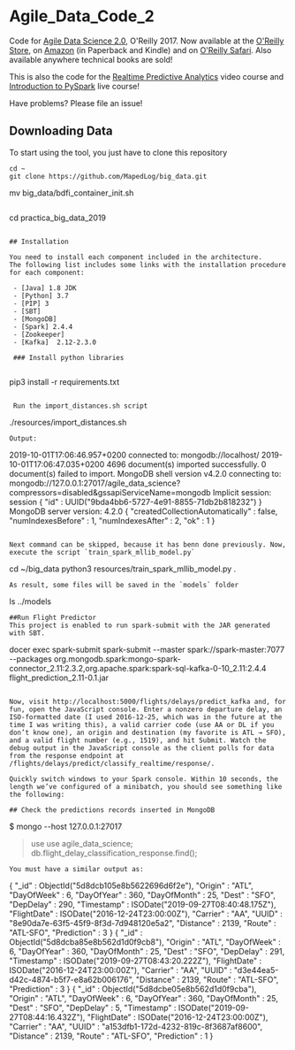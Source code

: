 # Agile_Data_Code_2

Code for [Agile Data Science 2.0](http://shop.oreilly.com/product/0636920051619.do), O'Reilly 2017. Now available at the [O'Reilly Store](http://shop.oreilly.com/product/0636920051619.do), on [Amazon](https://www.amazon.com/Agile-Data-Science-2-0-Applications/dp/1491960116) (in Paperback and Kindle) and on [O'Reilly Safari](https://www.safaribooksonline.com/library/view/agile-data-science/9781491960103/). Also available anywhere technical books are sold!

This is also the code for the [Realtime Predictive Analytics](http://datasyndrome.com/video) video course and [Introduction to PySpark](http://datasyndrome.com/training) live course!

Have problems? Please file an issue!


## Downloading Data

To start using the tool, you just have to clone this repository
```
cd ~
git clone https://github.com/MapedLog/big_data.git
```
mv big_data/bdfi_container_init.sh
```
```
cd practica_big_data_2019
```

## Installation

You need to install each component included in the architecture. 
The following list includes some links with the installation procedure for each component:

 - [Java] 1.8 JDK
 - [Python] 3.7
 - [PIP] 3
 - [SBT]
 - [MongoDB]
 - [Spark] 2.4.4
 - [Zookeeper]
 - [Kafka]  2.12-2.3.0
 
 ### Install python libraries
 
 ```
  pip3 install -r requirements.txt
 ```

  Run the import_distances.sh script
  ```
  ./resources/import_distances.sh
  ```
  Output:
  ```
  2019-10-01T17:06:46.957+0200	connected to: mongodb://localhost/
  2019-10-01T17:06:47.035+0200	4696 document(s) imported successfully. 0 document(s) failed to import.
  MongoDB shell version v4.2.0
  connecting to: mongodb://127.0.0.1:27017/agile_data_science?compressors=disabled&gssapiServiceName=mongodb
  Implicit session: session { "id" : UUID("9bda4bb6-5727-4e91-8855-71db2b818232") }
  MongoDB server version: 4.2.0
  {
  	"createdCollectionAutomatically" : false,
  	"numIndexesBefore" : 1,
  	"numIndexesAfter" : 2,
  	"ok" : 1
  }
  
  ```
  
  Next command can be skipped, because it has benn done previously. Now, execute the script `train_spark_mllib_model.py`
  ```
   cd ~/big_data
   python3 resources/train_spark_mllib_model.py .
  ```
  As result, some files will be saved in the `models` folder 
  
  ```
   ls ../models
  
  ```   
  ##Run Flight Predictor
  This project is enabled to run spark-submit with the JAR generated with SBT.
  ```
  docer exec spark-submit spark-submit --master spark://spark-master:7077 --packages org.mongodb.spark:mongo-spark-connector_2.11:2.3.2,org.apache.spark:spark-sql-kafka-0-10_2.11:2.4.4 flight_prediction_2.11-0.1.jar
  ```

  Now, visit http://localhost:5000/flights/delays/predict_kafka and, for fun, open the JavaScript console. Enter a nonzero departure delay, an ISO-formatted date (I used 2016-12-25, which was in the future at the time I was writing this), a valid carrier code (use AA or DL if you don’t know one), an origin and destination (my favorite is ATL → SFO), and a valid flight number (e.g., 1519), and hit Submit. Watch the debug output in the JavaScript console as the client polls for data from the response endpoint at /flights/delays/predict/classify_realtime/response/.
  
  Quickly switch windows to your Spark console. Within 10 seconds, the length we’ve configured of a minibatch, you should see something like the following:
  
  ## Check the predictions records inserted in MongoDB
  ```
   $ mongo --host 127.0.0.1:27017
   > use use agile_data_science;
   >db.flight_delay_classification_response.find();
  
  ```
  You must have a similar output as:
  
  ```
  { "_id" : ObjectId("5d8dcb105e8b5622696d6f2e"), "Origin" : "ATL", "DayOfWeek" : 6, "DayOfYear" : 360, "DayOfMonth" : 25, "Dest" : "SFO", "DepDelay" : 290, "Timestamp" : ISODate("2019-09-27T08:40:48.175Z"), "FlightDate" : ISODate("2016-12-24T23:00:00Z"), "Carrier" : "AA", "UUID" : "8e90da7e-63f5-45f9-8f3d-7d948120e5a2", "Distance" : 2139, "Route" : "ATL-SFO", "Prediction" : 3 }
  { "_id" : ObjectId("5d8dcba85e8b562d1d0f9cb8"), "Origin" : "ATL", "DayOfWeek" : 6, "DayOfYear" : 360, "DayOfMonth" : 25, "Dest" : "SFO", "DepDelay" : 291, "Timestamp" : ISODate("2019-09-27T08:43:20.222Z"), "FlightDate" : ISODate("2016-12-24T23:00:00Z"), "Carrier" : "AA", "UUID" : "d3e44ea5-d42c-4874-b5f7-e8a62b006176", "Distance" : 2139, "Route" : "ATL-SFO", "Prediction" : 3 }
  { "_id" : ObjectId("5d8dcbe05e8b562d1d0f9cba"), "Origin" : "ATL", "DayOfWeek" : 6, "DayOfYear" : 360, "DayOfMonth" : 25, "Dest" : "SFO", "DepDelay" : 5, "Timestamp" : ISODate("2019-09-27T08:44:16.432Z"), "FlightDate" : ISODate("2016-12-24T23:00:00Z"), "Carrier" : "AA", "UUID" : "a153dfb1-172d-4232-819c-8f3687af8600", "Distance" : 2139, "Route" : "ATL-SFO", "Prediction" : 1 }


```
